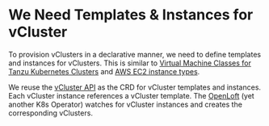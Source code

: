# We Need Templates & Instances for vCluster

To provision vClusters in a declarative manner, we need to define templates and instances for vClusters. This is similar to [Virtual Machine Classes for Tanzu Kubernetes Clusters](https://docs.vmware.com/en/VMware-vSphere/7.0/vmware-vsphere-with-tanzu/GUID-7351EEFF-4EF0-468F-A19B-6CEA40983D3D.html) and [AWS EC2 instance types](https://aws.amazon.com/ec2/instance-types/).

We reuse the [vCluster API](https://github.com/loft-sh/api) as the CRD for vCluster templates and instances. Each vCluster instance references a vCluster template. The [OpenLoft](https://github.com/openloft/openloft) (yet another K8s Operator) watches for vCluster instances and creates the corresponding vClusters.